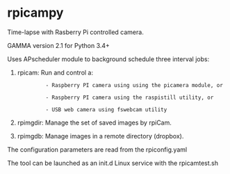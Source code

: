 # rpicampy
Time-lapse with Rasberry Pi controlled camera.

GAMMA version 2.1 for Python 3.4+

Uses APscheduler module to background schedule three interval jobs: 

1. rpicam:		Run and control a:

				- Raspberry PI camera using using the picamera module, or

				- Raspberry PI camera using the raspistill utility, or 

				- USB web camera using fswebcam utility 

2. rpimgdir:	Manage the set of saved images by rpiCam.  

3. rpimgdb:		Manage images in a remote directory (dropbox).

The configuration parameters are read from the rpiconfig.yaml

The tool can be launched as an init.d Linux service with the rpicamtest.sh
